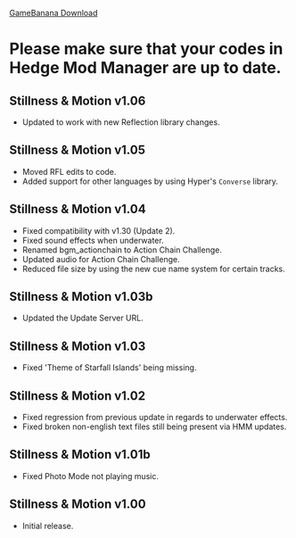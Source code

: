 [GameBanana Download](https://gamebanana.com/mods/download/434496)

# Please make sure that your codes in Hedge Mod Manager are up to date.

## Stillness & Motion v1.06
- Updated to work with new Reflection library changes.

## Stillness & Motion v1.05
- Moved RFL edits to code.
- Added support for other languages by using Hyper's `Converse` library.

## Stillness & Motion v1.04
- Fixed compatibility with v1.30 (Update 2).
- Fixed sound effects when underwater.
- Renamed bgm_actionchain to Action Chain Challenge.
- Updated audio for Action Chain Challenge.
- Reduced file size by using the new cue name system for certain tracks.

## Stillness & Motion v1.03b
- Updated the Update Server URL.

## Stillness & Motion v1.03
- Fixed 'Theme of Starfall Islands' being missing.

## Stillness & Motion v1.02
- Fixed regression from previous update in regards to underwater effects.
- Fixed broken non-english text files still being present via HMM updates.

## Stillness & Motion v1.01b
- Fixed Photo Mode not playing music.

## Stillness & Motion v1.00
- Initial release.
